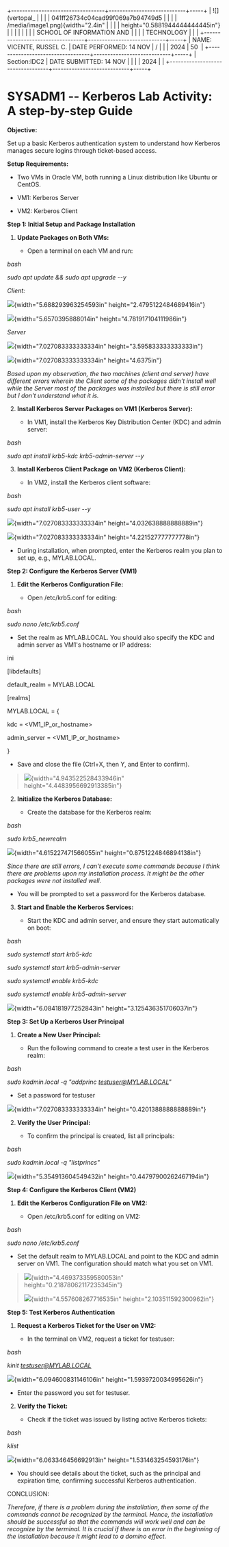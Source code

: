 +----------------------------------+----------------------------+-----+
| ![](vertopal_                    |                            |     |
| 041ff26734c04cad99f069a7b94749d5 |                            |     |
| /media/image1.png){width="2.4in" |                            |     |
| height="0.5881944444444445in"}   |                            |     |
|                                  |                            |     |
| SCHOOL OF INFORMATION AND        |                            |     |
| TECHNOLOGY                       |                            |     |
+----------------------------------+----------------------------+-----+
| NAME: VICENTE, RUSSEL C.         | DATE PERFORMED: 14 NOV     | /   |
|                                  | 2024                       | 50  |
+----------------------------------+----------------------------+-----+
| Section:IDC2                     | DATE SUBMITTED: 14 NOV     |     |
|                                  | 2024                       |     |
+----------------------------------+----------------------------+-----+

# SYSADM1 -- Kerberos Lab Activity: A step-by-step Guide

**Objective:**

Set up a basic Kerberos authentication system to understand how Kerberos
manages secure logins through ticket-based access.

**Setup Requirements:**

-   Two VMs in Oracle VM, both running a Linux distribution like Ubuntu
    or CentOS.

-   VM1: Kerberos Server

-   VM2: Kerberos Client

**Step 1: Initial Setup and Package Installation**

1.  **Update Packages on Both VMs:**

    -   Open a terminal on each VM and run:

*bash*

*sudo apt update && sudo apt upgrade --y*

*Client:*

![](vertopal_041ff26734c04cad99f069a7b94749d5/media/image2.png){width="5.688293963254593in"
height="2.4795122484689416in"}

![](vertopal_041ff26734c04cad99f069a7b94749d5/media/image3.png){width="5.6570395888014in"
height="4.781917104111986in"}

*Server*

![](vertopal_041ff26734c04cad99f069a7b94749d5/media/image4.png){width="7.027083333333334in"
height="3.595833333333333in"}

![](vertopal_041ff26734c04cad99f069a7b94749d5/media/image5.png){width="7.027083333333334in"
height="4.6375in"}

*Based upon my observation, the two machines (client and server) have
different errors wherein the Client some of the packages didn't install
well while the Server most of the packages was installed but there is
still error but I don't understand what it is.*

2.  **Install Kerberos Server Packages on VM1 (Kerberos Server):**

    -   In VM1, install the Kerberos Key Distribution Center (KDC) and
        admin server:

*bash*

*sudo apt install krb5-kdc krb5-admin-server --y*

3.  **Install Kerberos Client Package on VM2 (Kerberos Client):**

    -   In VM2, install the Kerberos client software:

*bash*

*sudo apt install krb5-user --y*

![](vertopal_041ff26734c04cad99f069a7b94749d5/media/image6.png){width="7.027083333333334in"
height="4.032638888888889in"}

![](vertopal_041ff26734c04cad99f069a7b94749d5/media/image7.png){width="7.027083333333334in"
height="4.221527777777778in"}

-   During installation, when prompted, enter the Kerberos realm you
    plan to set up, e.g., MYLAB.LOCAL.

**Step 2: Configure the Kerberos Server (VM1)**

1.  **Edit the Kerberos Configuration File:**

    -   Open /etc/krb5.conf for editing:

*bash*

*sudo nano /etc/krb5.conf*

-   Set the realm as MYLAB.LOCAL. You should also specify the KDC and
    admin server as VM1's hostname or IP address:

ini

\[libdefaults\]

default_realm = MYLAB.LOCAL

\[realms\]

MYLAB.LOCAL = {

kdc = \<VM1_IP_or_hostname\>

admin_server = \<VM1_IP_or_hostname\>

}

-   Save and close the file (Ctrl+X, then Y, and Enter to confirm).

> ![](vertopal_041ff26734c04cad99f069a7b94749d5/media/image8.png){width="4.943522528433946in"
> height="4.4483956692913385in"}

2.  **Initialize the Kerberos Database:**

    -   Create the database for the Kerberos realm:

*bash*

*sudo krb5_newrealm*

![](vertopal_041ff26734c04cad99f069a7b94749d5/media/image9.png){width="4.615227471566055in"
height="0.8751224846894138in"}

*Since there are still errors, I can't execute some commands because I
think there are problems upon my installation process. It might be the
other packages were not installed well.*

-   You will be prompted to set a password for the Kerberos database.

3.  **Start and Enable the Kerberos Services:**

    -   Start the KDC and admin server, and ensure they start
        automatically on boot:

*bash*

*sudo systemctl start krb5-kdc*

*sudo systemctl start krb5-admin-server*

*sudo systemctl enable krb5-kdc*

*sudo systemctl enable krb5-admin-server*

![](vertopal_041ff26734c04cad99f069a7b94749d5/media/image10.png){width="6.084181977252843in"
height="3.125436351706037in"}

**Step 3: Set Up a Kerberos User Principal**

1.  **Create a New User Principal:**

    -   Run the following command to create a test user in the Kerberos
        realm:

*bash*

*sudo kadmin.local -q \"addprinc testuser@MYLAB.LOCAL\"*

-   Set a password for testuser

![](vertopal_041ff26734c04cad99f069a7b94749d5/media/image11.png){width="7.027083333333334in"
height="0.4201388888888889in"}

2.  **Verify the User Principal:**

    -   To confirm the principal is created, list all principals:

*bash*

*sudo kadmin.local -q \"listprincs\"*

![](vertopal_041ff26734c04cad99f069a7b94749d5/media/image12.png){width="5.354913604549432in"
height="0.44797900262467194in"}

**Step 4: Configure the Kerberos Client (VM2)**

1.  **Edit the Kerberos Configuration File on VM2:**

    -   Open /etc/krb5.conf for editing on VM2:

*bash*

*sudo nano /etc/krb5.conf*

-   Set the default realm to MYLAB.LOCAL and point to the KDC and admin
    server on VM1. The configuration should match what you set on VM1.

> ![](vertopal_041ff26734c04cad99f069a7b94749d5/media/image13.png){width="4.469373359580053in"
> height="0.21878062117235345in"}
>
> ![](vertopal_041ff26734c04cad99f069a7b94749d5/media/image14.png){width="4.557608267716535in"
> height="2.103511592300962in"}

**Step 5: Test Kerberos Authentication**

1.  **Request a Kerberos Ticket for the User on VM2:**

    -   In the terminal on VM2, request a ticket for testuser:

*bash*

*kinit <testuser@MYLAB.LOCAL>*

![](vertopal_041ff26734c04cad99f069a7b94749d5/media/image15.png){width="6.094600831146106in"
height="1.5939720034995626in"}

-   Enter the password you set for testuser.

2.  **Verify the Ticket:**

    -   Check if the ticket was issued by listing active Kerberos
        tickets:

*bash*

*klist*

![](vertopal_041ff26734c04cad99f069a7b94749d5/media/image16.png){width="6.063346456692913in"
height="1.531463254593176in"}

-   You should see details about the ticket, such as the principal and
    expiration time, confirming successful Kerberos authentication.

CONCLUSION:

*Therefore, if there is a problem during the installation, then some of
the commands cannot be recognized by the terminal. Hence, the
installation should be successful so that the commands will work well
and can be recognize by the terminal. It is crucial if there is an error
in the beginning of the installation because it might lead to a domino
effect.*
